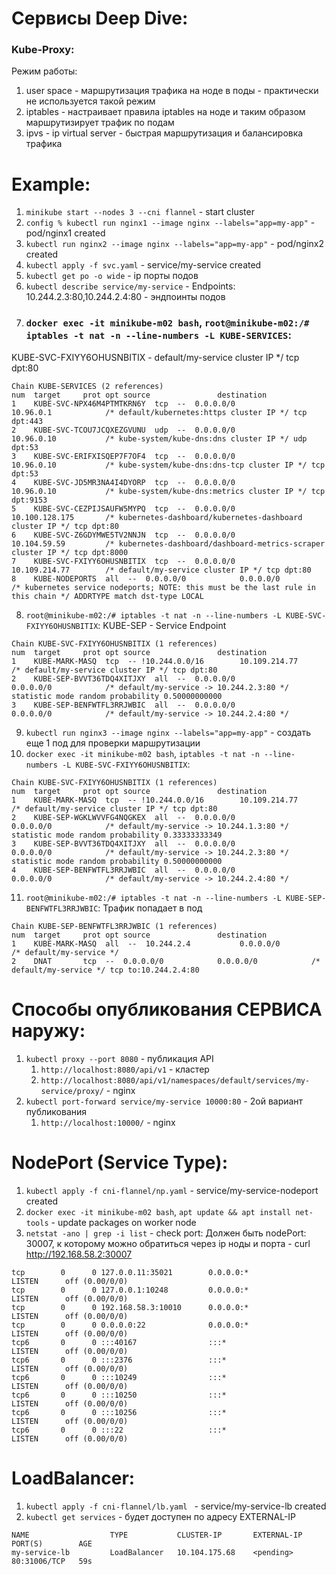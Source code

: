 # Сервисы Deep Dive:

### Kube-Proxy:
Режим работы:
1. user space - маршрутизация трафика на ноде в поды - практически не используется такой режим
2. iptables - настраивает правила iptables на ноде и таким образом маршрутизирует трафик по подам
3. ipvs - ip virtual server - быстрая маршрутизация и балансировка трафика


# Example:
1. `minikube start --nodes 3 --cni flannel` - start cluster
2. `config % kubectl run nginx1 --image nginx --labels="app=my-app"` - pod/nginx1 created
3. `kubectl run nginx2 --image nginx --labels="app=my-app"` - pod/nginx2 created
4. `kubectl apply -f svc.yaml` - service/my-service created
5. `kubectl get po -o wide` - ip порты подов
6. `kubectl describe service/my-service` - Endpoints: 10.244.2.3:80,10.244.2.4:80 - эндпоинты подов
7. ### `docker exec -it minikube-m02 bash`, `root@minikube-m02:/# iptables -t nat -n --line-numbers -L KUBE-SERVICES`:
KUBE-SVC-FXIYY6OHUSNBITIX - default/my-service cluster IP */ tcp dpt:80
```
Chain KUBE-SERVICES (2 references)
num  target     prot opt source               destination         
1    KUBE-SVC-NPX46M4PTMTKRN6Y  tcp  --  0.0.0.0/0            10.96.0.1            /* default/kubernetes:https cluster IP */ tcp dpt:443
2    KUBE-SVC-TCOU7JCQXEZGVUNU  udp  --  0.0.0.0/0            10.96.0.10           /* kube-system/kube-dns:dns cluster IP */ udp dpt:53
3    KUBE-SVC-ERIFXISQEP7F7OF4  tcp  --  0.0.0.0/0            10.96.0.10           /* kube-system/kube-dns:dns-tcp cluster IP */ tcp dpt:53
4    KUBE-SVC-JD5MR3NA4I4DYORP  tcp  --  0.0.0.0/0            10.96.0.10           /* kube-system/kube-dns:metrics cluster IP */ tcp dpt:9153
5    KUBE-SVC-CEZPIJSAUFW5MYPQ  tcp  --  0.0.0.0/0            10.100.128.175       /* kubernetes-dashboard/kubernetes-dashboard cluster IP */ tcp dpt:80
6    KUBE-SVC-Z6GDYMWE5TV2NNJN  tcp  --  0.0.0.0/0            10.104.59.59         /* kubernetes-dashboard/dashboard-metrics-scraper cluster IP */ tcp dpt:8000
7    KUBE-SVC-FXIYY6OHUSNBITIX  tcp  --  0.0.0.0/0            10.109.214.77        /* default/my-service cluster IP */ tcp dpt:80
8    KUBE-NODEPORTS  all  --  0.0.0.0/0            0.0.0.0/0            /* kubernetes service nodeports; NOTE: this must be the last rule in this chain */ ADDRTYPE match dst-type LOCAL
```
8. `root@minikube-m02:/# iptables -t nat -n --line-numbers -L KUBE-SVC-FXIYY6OHUSNBITIX`:
KUBE-SEP - Service Endpoint
```
Chain KUBE-SVC-FXIYY6OHUSNBITIX (1 references)
num  target     prot opt source               destination         
1    KUBE-MARK-MASQ  tcp  -- !10.244.0.0/16        10.109.214.77        /* default/my-service cluster IP */ tcp dpt:80
2    KUBE-SEP-BVVT36TDQ4XITJXY  all  --  0.0.0.0/0            0.0.0.0/0            /* default/my-service -> 10.244.2.3:80 */ statistic mode random probability 0.50000000000
3    KUBE-SEP-BENFWTFL3RRJWBIC  all  --  0.0.0.0/0            0.0.0.0/0            /* default/my-service -> 10.244.2.4:80 */
```
9. `kubectl run nginx3 --image nginx --labels="app=my-app"` - создать еще 1 под для проверки маршрутизации
10. `docker exec -it minikube-m02 bash`, `iptables -t nat -n --line-numbers -L KUBE-SVC-FXIYY6OHUSNBITIX`:
```
Chain KUBE-SVC-FXIYY6OHUSNBITIX (1 references)
num  target     prot opt source               destination         
1    KUBE-MARK-MASQ  tcp  -- !10.244.0.0/16        10.109.214.77        /* default/my-service cluster IP */ tcp dpt:80
2    KUBE-SEP-WGKLWVVFG4NQGKEX  all  --  0.0.0.0/0            0.0.0.0/0            /* default/my-service -> 10.244.1.3:80 */ statistic mode random probability 0.33333333349
3    KUBE-SEP-BVVT36TDQ4XITJXY  all  --  0.0.0.0/0            0.0.0.0/0            /* default/my-service -> 10.244.2.3:80 */ statistic mode random probability 0.50000000000
4    KUBE-SEP-BENFWTFL3RRJWBIC  all  --  0.0.0.0/0            0.0.0.0/0            /* default/my-service -> 10.244.2.4:80 */
```
11. `root@minikube-m02:/# iptables -t nat -n --line-numbers -L KUBE-SEP-BENFWTFL3RRJWBIC`:
Трафик попадает в под
```
Chain KUBE-SEP-BENFWTFL3RRJWBIC (1 references)
num  target     prot opt source               destination         
1    KUBE-MARK-MASQ  all  --  10.244.2.4           0.0.0.0/0            /* default/my-service */
2    DNAT       tcp  --  0.0.0.0/0            0.0.0.0/0            /* default/my-service */ tcp to:10.244.2.4:80
```

# Способы опубликования СЕРВИСА наружу:
1. `kubectl proxy --port 8080` - публикация API
    1. `http://localhost:8080/api/v1` - кластер
    2. `http://localhost:8080/api/v1/namespaces/default/services/my-service/proxy/` - nginx
2. `kubectl port-forward service/my-service 10000:80` - 2ой вариант публикования
    1. `http://localhost:10000/` - nginx


# NodePort (Service Type):
1. `kubectl apply -f cni-flannel/np.yaml` - service/my-service-nodeport created
2. `docker exec -it minikube-m02 bash`, `apt update && apt install net-tools` - update packages on worker node
3. `netstat -ano | grep -i list` - check port:
Должен быть nodePort: 30007, к которому можно обратиться через ip ноды и порта - curl http://192.168.58.2:30007
```
tcp        0      0 127.0.0.11:35021        0.0.0.0:*               LISTEN      off (0.00/0/0)
tcp        0      0 127.0.0.1:10248         0.0.0.0:*               LISTEN      off (0.00/0/0)
tcp        0      0 192.168.58.3:10010      0.0.0.0:*               LISTEN      off (0.00/0/0)
tcp        0      0 0.0.0.0:22              0.0.0.0:*               LISTEN      off (0.00/0/0)
tcp6       0      0 :::40167                :::*                    LISTEN      off (0.00/0/0)
tcp6       0      0 :::2376                 :::*                    LISTEN      off (0.00/0/0)
tcp6       0      0 :::10249                :::*                    LISTEN      off (0.00/0/0)
tcp6       0      0 :::10250                :::*                    LISTEN      off (0.00/0/0)
tcp6       0      0 :::10256                :::*                    LISTEN      off (0.00/0/0)
tcp6       0      0 :::22                   :::*                    LISTEN      off (0.00/0/0)
```

# LoadBalancer:
1. `kubectl apply -f cni-flannel/lb.yaml ` - service/my-service-lb created
2. `kubectl get services` - будет доступен по адресу EXTERNAL-IP
```
NAME                  TYPE           CLUSTER-IP       EXTERNAL-IP   PORT(S)        AGE
my-service-lb         LoadBalancer   10.104.175.68    <pending>     80:31006/TCP   59s
```